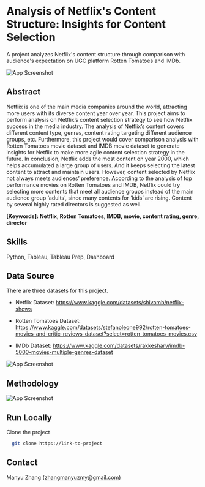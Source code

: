 
# Analysis of Netflix's Content Structure: Insights for Content Selection

A project analyzes Netflix's content structure through comparison with audience's expectation on UGC platform Rotten Tomatoes and IMDb.


![App Screenshot](https://via.placeholder.com/468x300?text=App+Screenshot+Here)


## Abstract
Netflix is one of the main media companies around the world, attracting more users with its diverse content year over year. This project aims to perform analysis on Netflix’s content selection strategy to see how Netflix success in the media industry. 
The analysis of Netflix’s content covers different content type, genres, content rating targeting different audience groups, etc. Furthermore, this project would cover comparison analysis with Rotten Tomatoes movie dataset and IMDB movie dataset to generate insights for Netflix to make more agile content selection strategy in the future. 
In conclusion, Netflix adds the most content on year 2000, which helps accumulated a large group of users. And it keeps selecting the latest content to attract and maintain users. However, content selected by Netflix not always meets audiences’ preference. According to the analysis of top performance movies on Rotten Tomatoes and IMDB, Netflix could try selecting more contents that meet all audience groups instead of the main audience group ‘adults’, since many contents for ‘kids’ are rising. Content by several highly rated directors is suggested as well.

**[Keywords]: Netflix, Rotten Tomatoes, IMDB, movie, content rating, genre, director**
## Skills
Python, Tableau, Tableau Prep, Dashboard


## Data Source
There are three datasets for this project.

- Netflix Dataset: https://www.kaggle.com/datasets/shivamb/netflix-shows

- Rotten Tomatoes Dataset: https://www.kaggle.com/datasets/stefanoleone992/rotten-tomatoes-movies-and-critic-reviews-dataset?select=rotten_tomatoes_movies.csv

- IMDb Dataset: https://www.kaggle.com/datasets/rakkesharv/imdb-5000-movies-multiple-genres-dataset  


![App Screenshot](https://via.placeholder.com/468x300?text=App+Screenshot+Here)
## Methodology
![App Screenshot](https://via.placeholder.com/468x300?text=App+Screenshot+Here)


## Run Locally

Clone the project

```bash
  git clone https://link-to-project
```

## Contact
Manyu Zhang (zhangmanyuzmy@gmail.com)